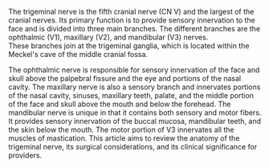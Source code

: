 The trigeminal nerve is the fifth cranial nerve (CN V) and the largest of the cranial nerves. Its primary function is to provide sensory innervation to the face and is divided into three main branches. The different branches are the ophthalmic (V1), maxillary (V2), and mandibular (V3) nerves. These branches join at the trigeminal ganglia, which is located within the Meckel's cave of the middle cranial fossa.

The ophthalmic nerve is responsible for sensory innervation of the face and skull above the palpebral fissure and the eye and portions of the nasal cavity. The maxillary nerve is also a sensory branch and innervates portions of the nasal cavity, sinuses, maxillary teeth, palate, and the middle portion of the face and skull above the mouth and below the forehead. The mandibular nerve is unique in that it contains both sensory and motor fibers. It provides sensory innervation of the buccal mucosa, mandibular teeth, and the skin below the mouth. The motor portion of V3 innervates all the muscles of mastication. This article aims to review the anatomy of the trigeminal nerve, its surgical considerations, and its clinical significance for providers.